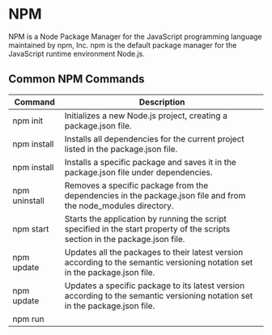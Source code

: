 # NPM

NPM is a Node Package Manager for the JavaScript programming language maintained by npm, Inc. npm is the default package manager for the JavaScript runtime environment Node.js.

## Common NPM Commands

| Command                 | Description                                                  |
| ----------------------- | ------------------------------------------------------------ |
| npm init                | Initializes a new Node.js project, creating a package.json file. |
| npm install             | Installs all dependencies for the current project listed in the package.json file. |
| npm install <package>   | Installs a specific package and saves it in the package.json file under dependencies. |
| npm uninstall <package> | Removes a specific package from the dependencies in the package.json file and from the node_modules directory. |
| npm start               | Starts the application by running the script specified in the start property of the scripts section in the package.json file. |
| npm update              | Updates all the packages to their latest version according to the semantic versioning notation set in the package.json file. |
| npm update <package>    | Updates a specific package to its latest version according to the semantic versioning notation set in the package.json file. |
| npm run <script>        | Runs a specific script defined in the scripts section of the package.json file. |
| npm list                | Lists all installed packages for the current project.        |
| npm -v                  | Checks the installed version of npm.                         |
| npm audit               | Checks your project for security vulnerabilities in its dependencies and suggests fixes when available. |
| npm ci                  | Installs dependencies directly from package-lock.json and uses exact versions, providing consistent installs and improving build times. |
| npm outdated            | Checks for outdated packages. It will list current version, wanted version, and latest version of each package in your project. |
| npm cache clean --force | Clears the NPM cache forcefully. This is a common troubleshooting step if you're having issues with installing packages. |
| npm pack                | Packs the project into a .tgz file which can be later installed through NPM. This is useful if you want to see what npm publish will send to the registry. |

